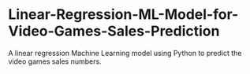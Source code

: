 # Linear-Regression-ML-Model-for-Video-Games-Sales-Prediction
A linear regression Machine Learning model using Python to predict the video games sales numbers.
